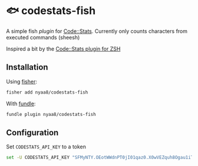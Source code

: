 🐟 codestats-fish
=================

A simple fish *plugin* for [Code::Stats](https://codestats.net/).
Currently only counts characters from executed commands (sheesh)

Inspired a bit by the [Code::Stats plugin for ZSH](https://gitlab.com/code-stats/code-stats-zsh)

Installation
------------

Using [fisher](https://github.com/jorgebucaran/fisher):

```sh
fisher add nyaa8/codestats-fish
```

With [fundle](https://github.com/danhper/fundle):

```sh
fundle plugin nyaa8/codestats-fish
```

Configuration
-------------

Set `CODESTATS_API_KEY` to a token
```sh
set -U CODESTATS_API_KEY "SFMyNTY.OEotWWdnPT0jI01qaz0.X0wVEZquh8Ogau1iTtBihYqqL71FD8N6p5ChQiIpaxQ"
```

